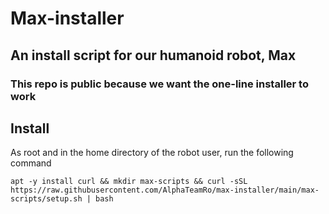# Max-installer

## An install script for our humanoid robot, Max
### This repo is public because we want the one-line installer to work

## Install
As root and in the home directory of the robot user, run the following command
```
apt -y install curl && mkdir max-scripts && curl -sSL https://raw.githubusercontent.com/AlphaTeamRo/max-installer/main/max-scripts/setup.sh | bash
```